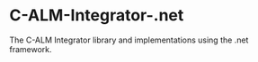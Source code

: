 # C-ALM-Integrator-.net
 The C-ALM Integrator library and implementations using the .net framework.
